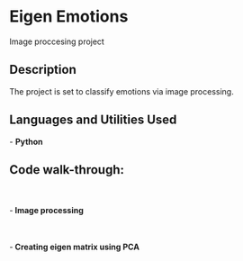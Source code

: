 # Eigen Emotions 
Image proccesing project



<h2>Description</h2>
The project is set to classify emotions via image processing. 


 
<h2>Languages and Utilities Used</h2>
- <b>Python</b> 



<h2>Code walk-through:</h2>
<br />
<br />
-<b> Image processing </b>
<br />
<br />
<br />

-<b> Creating eigen matrix using PCA </b>
<br />

<br />


<p align="center">



<!--
 ```diff
- text in red
+ text in green
! text in orange
# text in gray
@@ text in purple (and bold)@@
```
--!>

